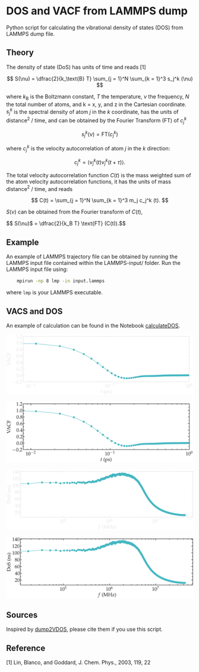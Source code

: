 # DOS and VACF from LAMMPS dump

Python script for calculating the vibrational density of states (DOS) from LAMMPS dump file.

## Theory

The density of state (DoS) has units of time and reads [1]

$$ S(\nu) = \dfrac{2}{k_\text{B} T} \sum_{j = 1}^N \sum_{k = 1}^3 s_j^k (\nu) $$

where $k_\text{B}$ is the Boltzmann constant, $T$ the temperature, $\nu$ the frequency, $N$ the
total number of atoms, and k = x, y, and z in the Cartesian coordinate. $s_j^k$ is the spectral density
of atom $j$ in the $k$ coordinate, has the units of distance$^2$ / time, and can be obtained by the Fourier Transform (FT) of $c_j^k$

$$ s_j^k (\nu) = \text{FT} (c_j^k) $$

where $c_j^k$ is the velocity autocorrelation of atom $j$ in the $k$ direction:

$$ c_j^k = \left< v_j^k (t) v_j^k (t + \tau) \right>. $$

The total velocity autocorrelation function $C(t)$ is the mass weighted sum of the atom velocity autocorrelation functions, it has the units of mass distance$^2$ / time, and reads

$$ C(t) = \sum_{j = 1}^N \sum_{k = 1}^3 m_j c_j^k (t). $$

$S(\nu)$ can be obtained from the Fourier transform of $C(t)$,

$$ S(\nu)$ = \dfrac{2}{k_B T} \text{FT} (C(t)).$$

## Example

An example of LAMMPS trajectory file can be obtained by running the LAMMPS input file contained
within the LAMMPS-input/ folder. Run the LAMMPS input file using:

```bash
    mpirun -np 8 lmp -in input.lammps
```
where `lmp` is your LAMMPS executable.

## VACS and DOS

An example of calculation can be found in the Notebook [calculateDOS](calculateDOS.ipynb).

![illustration](figures/vacf-dark.png#gh-dark-mode-only)

![illustration](figures/vacf-light.png#gh-light-mode-only)

![illustration](figures/dos-dark.png#gh-dark-mode-only)

![illustration](figures/dos-light.png#gh-light-mode-only)

## Sources

Inspired by [dump2VDOS](https://zenodo.org/records/10573320), please cite them if you use this script.

## Reference

[1] Lin, Blanco, and Goddard, J. Chem. Phys., 2003, 119, 22 
